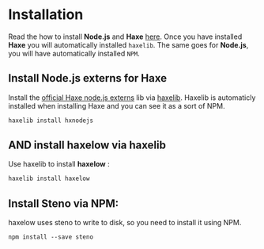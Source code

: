 # Installation

Read the how to install **Node.js** and **Haxe** [here](../haxenode/download.md).
Once you have installed **Haxe** you will automatically installed `haxelib`.
The same goes for **Node.js**, you will have automatically installed `NPM`.

## Install Node.js externs for Haxe

Install the [official Haxe node.js externs](https://github.com/HaxeFoundation/hxnodejs) lib via [haxelib](http://lib.haxe.org/p/hxnodejs/).
Haxelib is automaticly installed when installing Haxe and you can see it as a sort of NPM.

```bash
haxelib install hxnodejs
```

## AND install haxelow via haxelib

Use haxelib to install **haxelow** :

```bash
haxelib install haxelow
```

## Install Steno via NPM:

haxelow uses steno to write to disk, so you need to install it using NPM.

```
npm install --save steno
```
